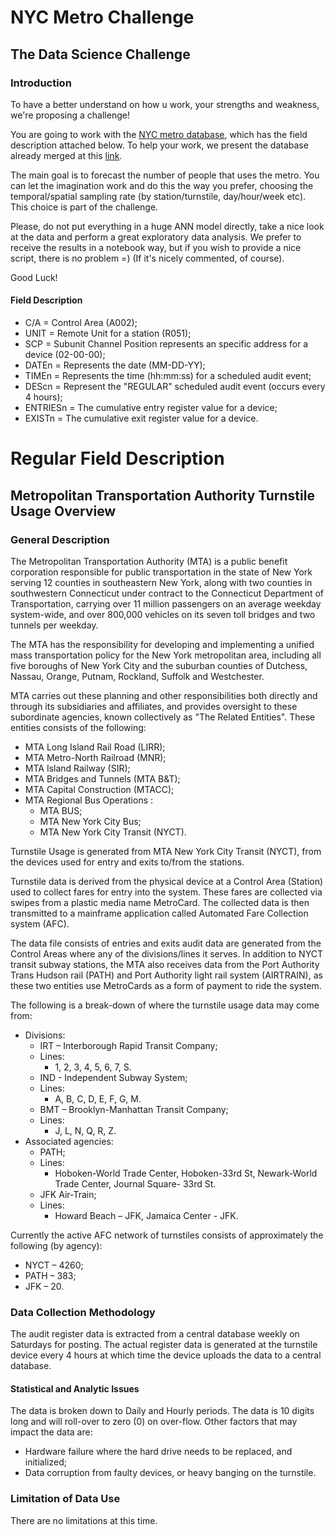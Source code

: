 # NYC Metro Challenge

## The Data Science Challenge

### Introduction

To have a better understand on how u work, your strengths and weakness, we're proposing a challenge!

You are going to work with the [NYC metro database](http://web.mta.info/developers/turnstile.html), which has the field description attached below. To help your work, we present the database already merged at this [link](https://drive.google.com/file/d/1VnNIZMOVHTX2hE9zasi8PQQNd9xwwdYL/view).

The main goal is to forecast the number of people that uses the metro. You can let the imagination work and do this the way you prefer, choosing the temporal/spatial sampling rate (by station/turnstile, day/hour/week etc). This choice is part of the challenge.

Please, do not put everything in a huge ANN model directly, take a nice look at the data and perform a great exploratory data analysis. We prefer to receive the results in a notebook way, but if you wish to provide a nice script, there is no problem =) (If it's nicely commented, of course).

Good Luck!

#### Field Description

- C/A = Control Area (A002);
- UNIT = Remote Unit for a station (R051);
- SCP = Subunit Channel Position represents an specific address for a device (02-00-00);
- DATEn = Represents the date (MM-DD-YY);
- TIMEn = Represents the time (hh:mm:ss) for a scheduled audit event;
- DEScn = Represent the "REGULAR" scheduled audit event (occurs every 4 hours);
- ENTRIESn = The cumulative entry register value for a device;
- EXISTn = The cumulative exit register value for a device.

# Regular Field Description

## Metropolitan Transportation Authority Turnstile Usage Overview

### General Description

The Metropolitan Transportation Authority (MTA) is a public benefit corporation responsible for public transportation in the state of New York serving 12 counties in southeastern New York, along with two counties in southwestern Connecticut under contract to the Connecticut Department of Transportation, carrying over 11 million passengers on an average weekday system-wide, and over 800,000 vehicles on its seven toll bridges and two tunnels per weekday.

The MTA has the responsibility for developing and implementing a unified mass transportation policy for the New York metropolitan area, including all five boroughs of New York City and the suburban counties of Dutchess, Nassau, Orange, Putnam, Rockland, Suffolk and Westchester.

MTA carries out these planning and other responsibilities both directly and through its subsidiaries and affiliates, and provides oversight to these subordinate agencies, known collectively as "The Related Entities". These entities consists of the following:

- MTA Long Island Rail Road (LIRR);
- MTA Metro-North Railroad (MNR);
- MTA Island Railway (SIR);
- MTA Bridges and Tunnels (MTA B&T);
- MTA Capital Construction (MTACC);
- MTA Regional Bus Operations :
    - MTA BUS;
    - MTA New York City Bus;
    - MTA New York City Transit (NYCT).

Turnstile Usage is generated from MTA New York City Transit (NYCT), from the devices used for entry and exits to/from the stations.

Turnstile data is derived from the physical device at a Control Area (Station) used to collect fares for entry into the system. These fares are collected via swipes from a plastic media name MetroCard. The collected data is then transmitted to a mainframe application called Automated Fare Collection system (AFC).

The data file consists of entries and exits audit data are generated from the Control Areas where any of the divisions/lines it serves. In addition to NYCT transit subway stations, the MTA also receives data from the Port Authority Trans Hudson rail (PATH) and Port Authority light rail system (AIRTRAIN), as these two entities use MetroCards as a form of payment to ride the system.

The following is a break-down of where the turnstile usage data may come from:

- Divisions:
    - IRT – Interborough Rapid Transit Company;
    - Lines:
        - 1, 2, 3, 4, 5, 6, 7, S.
    - IND - Independent Subway System;
    - Lines:
        - A, B, C, D, E, F, G, M.
    - BMT – Brooklyn-Manhattan Transit Company;
    - Lines:
        - J, L, N, Q, R, Z.
- Associated agencies:
    - PATH;
    - Lines:
        - Hoboken-World Trade Center, Hoboken-33rd St, Newark-World Trade Center, Journal Square- 33rd St.
    - JFK Air-Train;
    - Lines:
        - Howard Beach – JFK, Jamaica Center - JFK.

Currently the active AFC network of turnstiles consists of approximately the following (by agency):

- NYCT – 4260;
- PATH – 383;
- JFK – 20.

### Data Collection Methodology

The audit register data is extracted from a central database weekly on Saturdays for posting. The actual register data is generated at the turnstile device every 4 hours at which time the device uploads the data to a central database.

#### Statistical and Analytic Issues

The data is broken down to Daily and Hourly periods. The data is 10 digits long and will roll-over to zero (0) on over-flow. Other factors that may impact the data are:
- Hardware failure where the hard drive needs to be replaced, and initialized;
- Data corruption from faulty devices, or heavy banging on the turnstile.

### Limitation of Data Use

There are no limitations at this time.